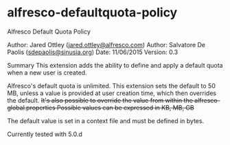 # alfresco-defaultquota-policy

Alfresco Default Quota Policy

Author: Jared Ottley (jared.ottley@alfresco.com)
Author: Salvatore De Paolis (sdepaolis@sinusia.org)
Date: 11/06/2015
Version: 0.3

Summary
This extension adds the ability to define and apply a default quota when a new user is created.

Alfresco's default quota is unlimited. This extension sets the default to 50 MB, unless a value 
is provided at user creation time, which then overrides the default.
~~It's also possible to override the value from within the alfresco-global.properties
Possible values can be expressed in KB, MB, GB~~

The default value is set in a context file and must be defined in bytes.

Currently tested with 5.0.d
